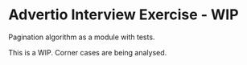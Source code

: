 # Advertio Interview Exercise - WIP
Pagination algorithm as a module with tests.

This is a WIP. Corner cases are being analysed.
